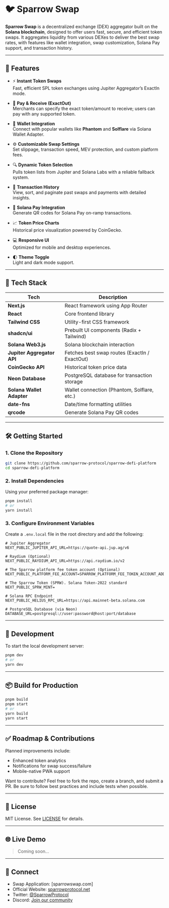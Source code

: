 # 🐦 Sparrow Swap

**Sparrow Swap** is a decentralized exchange (DEX) aggregator built on the **Solana blockchain**, designed to offer users fast, secure, and efficient token swaps. It aggregates liquidity from various DEXes to deliver the best swap rates, with features like wallet integration, swap customization, Solana Pay support, and transaction history.

---

## 🚀 Features

- ⚡ **Instant Token Swaps**  
  Fast, efficient SPL token exchanges using Jupiter Aggregator’s ExactIn mode.

- 💸 **Pay & Receive (ExactOut)**  
  Merchants can specify the exact token/amount to receive; users can pay with any supported token.

- 🔐 **Wallet Integration**  
  Connect with popular wallets like **Phantom** and **Solflare** via Solana Wallet Adapter.

- ⚙️ **Customizable Swap Settings**  
  Set slippage, transaction speed, MEV protection, and custom platform fees.

- 🔍 **Dynamic Token Selection**  
  Pulls token lists from Jupiter and Solana Labs with a reliable fallback system.

- 📜 **Transaction History**  
  View, sort, and paginate past swaps and payments with detailed insights.

- 📱 **Solana Pay Integration**  
  Generate QR codes for Solana Pay on-ramp transactions.

- 📈 **Token Price Charts**  
  Historical price visualization powered by CoinGecko.

- 💻 **Responsive UI**  
  Optimized for mobile and desktop experiences.

- 🌓 **Theme Toggle**  
  Light and dark mode support.

---

## 🧰 Tech Stack

| Tech                  | Description                                              |
|-----------------------|----------------------------------------------------------|
| **Next.js**           | React framework using App Router                         |
| **React**             | Core frontend library                                    |
| **Tailwind CSS**      | Utility-first CSS framework                              |
| **shadcn/ui**         | Prebuilt UI components (Radix + Tailwind)                |
| **Solana Web3.js**    | Solana blockchain interaction                            |
| **Jupiter Aggregator API** | Fetches best swap routes (ExactIn / ExactOut)       |
| **CoinGecko API**     | Historical token price data                              |
| **Neon Database**     | PostgreSQL database for transaction storage              |
| **Solana Wallet Adapter** | Wallet connection (Phantom, Solflare, etc.)         |
| **date-fns**          | Date/time formatting utilities                           |
| **qrcode**            | Generate Solana Pay QR codes                             |

---

## 🛠️ Getting Started

### 1. Clone the Repository

```bash
git clone https://github.com/sparrow-protocol/sparrow-defi-platform
cd sparrow-defi-platform
````

### 2. Install Dependencies

Using your preferred package manager:

```bash
pnpm install
# or
yarn install
```

### 3. Configure Environment Variables

Create a `.env.local` file in the root directory and add the following:

```env
# Jupiter Aggregator
NEXT_PUBLIC_JUPITER_API_URL=https://quote-api.jup.ag/v6

# Raydium (Optional)
NEXT_PUBLIC_RAYDIUM_API_URL=https://api.raydium.io/v2

# The Sparrow platform fee token account (Optional)
NEXT_PUBLIC_PLATFORM_FEE_ACCOUNT=SPARROW_PLATFORM_FEE_TOKEN_ACCOUNT_ADDRESS

# The Sparrow Token (SPRW). Solana Token-2022 standard
NEXT_PUBLIC_SPRW_MINT=

# Solana RPC Endpoint
NEXT_PUBLIC_HELIUS_RPC_URL=https://api.mainnet-beta.solana.com

# PostgreSQL Database (via Neon)
DATABASE_URL=postgresql://user:password@host:port/database
```

---

## 🧪 Development

To start the local development server:

```bash
pnpm dev
# or
yarn dev
```

---

## 📦 Build for Production

```bash
pnpm build
pnpm start
# or
yarn build
yarn start
```

---

## ✅ Roadmap & Contributions

Planned improvements include:

* Enhanced token analytics
* Notifications for swap success/failure
* Mobile-native PWA support

Want to contribute? Feel free to fork the repo, create a branch, and submit a PR. Be sure to follow best practices and include tests when possible.

---

## 📄 License

MIT License. See [LICENSE](./LICENSE) for details.

---

## 🌐 Live Demo

> Coming soon...

---

## 💬 Connect

* Swap Application: [sparrowswap.com]
* Official Website: [sparrowprotocol.net](https://sparrowprotocol.net)
* Twitter: [@SparrowProtocol](https://twitter.com/SparrowProtocol)
* Discord: [Join our community](https://discord.gg/SparrowProtocol)